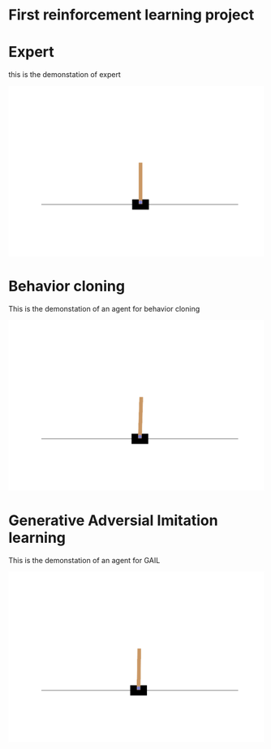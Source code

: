 # First reinforcement learning project

# Expert 
this is the demonstation of expert

![Alt Text](gym_animation.gif)

# Behavior cloning
This is the demonstation of an agent for behavior cloning

![Alt Text](behavior_cloning.gif)

# Generative Adversial Imitation learning
This is the demonstation of an agent for GAIL

![Alt Text](GAIL.gif)